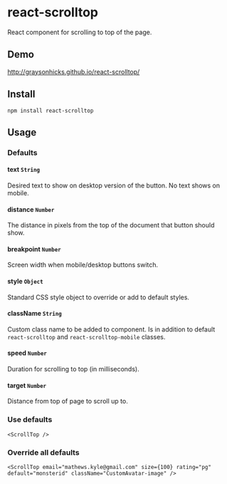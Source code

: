 # react-scrolltop

React component for scrolling to top of the page.

## Demo

http://graysonhicks.github.io/react-scrolltop/

## Install

`npm install react-scrolltop`

## Usage

### Defaults

#### text `String`

Desired text to show on desktop version of the button. No text shows on mobile.

#### distance `Number`

The distance in pixels from the top of the document that button should show.

#### breakpoint `Number`

Screen width when mobile/desktop buttons switch.

#### style `Object`

Standard CSS style object to override or add to default styles.

#### className `String`

Custom class name to be added to component. Is in addition to default `react-scrolltop` and `react-scrolltop-mobile` classes.

#### speed `Number`

Duration for scrolling to top (in milliseconds).

#### target `Number`

Distance from top of page to scroll up to.

### Use defaults

`<ScrollTop />`

### Override all defaults

`<ScrollTop email="mathews.kyle@gmail.com" size={100} rating="pg" default="monsterid" className="CustomAvatar-image" />`
